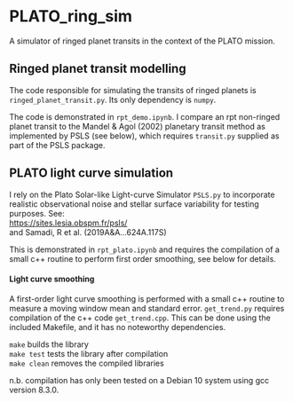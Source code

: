 # PLATO_ring_sim
A simulator of ringed planet transits in the context of the PLATO mission.

## Ringed planet transit modelling
The code responsible for simulating the transits of ringed planets is
`ringed_planet_transit.py`. Its only dependency is `numpy`.

The code is demonstrated in `rpt_demo.ipynb`. I compare an rpt non-ringed planet
transit to the Mandel & Agol (2002) planetary transit method as implemented by
PSLS (see below), which requires `transit.py` supplied as part of the PSLS
package.

## PLATO light curve simulation
I rely on the Plato Solar-like Light-curve Simulator `PSLS.py` to incorporate
realistic observational noise and stellar surface variability for testing
purposes. See:<br>
https://sites.lesia.obspm.fr/psls/<br>
and Samadi, R et al. (2019A&A...624A.117S)

This is demonstrated in `rpt_plato.ipynb` and requires the compilation of a
small c++ routine to perform first order smoothing, see below for details.

#### Light curve smoothing
A first-order light curve smoothing is performed with a small c++ routine to
measure a moving window mean and standard error. `get_trend.py` requires
compilation of the c++ code `get_trend.cpp`. This can be done using the included Makefile, and it has no noteworthy dependencies.

`make` builds the library<br>
`make test` tests the library after compilation<br>
`make clean` removes the compiled libraries

n.b. compilation has only been tested on a Debian 10 system using gcc version
8.3.0.
